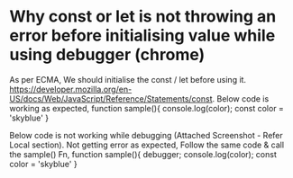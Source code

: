 
# Why const or let is not throwing an error before initialising value while using debugger (chrome)

As per ECMA, We should initialise the const / let before using it. https://developer.mozilla.org/en-US/docs/Web/JavaScript/Reference/Statements/const.
Below code is working as expected,
function sample(){
    console.log(color);
    const color = 'skyblue'
}

Below code is not working while debugging (Attached Screenshot - Refer Local section).
Not getting error as expected,
Follow the same code & call the sample() Fn,
function sample(){
    debugger;
    console.log(color);
    const color = 'skyblue'
}



        
